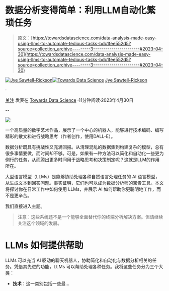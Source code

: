 # 数据分析变得简单：利用LLM自动化繁琐任务

> 原文：[https://towardsdatascience.com/data-analysis-made-easy-using-llms-to-automate-tedious-tasks-bdc1fee552d5?source=collection_archive---------3-----------------------#2023-04-30](https://towardsdatascience.com/data-analysis-made-easy-using-llms-to-automate-tedious-tasks-bdc1fee552d5?source=collection_archive---------3-----------------------#2023-04-30)

[](https://jyesr.medium.com/?source=post_page-----bdc1fee552d5--------------------------------)[![Jye Sawtell-Rickson](../Images/e16c2b5020d24331812a4f35e9bd7890.png)](https://jyesr.medium.com/?source=post_page-----bdc1fee552d5--------------------------------)[](https://towardsdatascience.com/?source=post_page-----bdc1fee552d5--------------------------------)[![Towards Data Science](../Images/a6ff2676ffcc0c7aad8aaf1d79379785.png)](https://towardsdatascience.com/?source=post_page-----bdc1fee552d5--------------------------------) [Jye Sawtell-Rickson](https://jyesr.medium.com/?source=post_page-----bdc1fee552d5--------------------------------)

·

[关注](https://medium.com/m/signin?actionUrl=https%3A%2F%2Fmedium.com%2F_%2Fsubscribe%2Fuser%2F74d976cb1305&operation=register&redirect=https%3A%2F%2Ftowardsdatascience.com%2Fdata-analysis-made-easy-using-llms-to-automate-tedious-tasks-bdc1fee552d5&user=Jye+Sawtell-Rickson&userId=74d976cb1305&source=post_page-74d976cb1305----bdc1fee552d5---------------------post_header-----------) 发表在 [Towards Data Science](https://towardsdatascience.com/?source=post_page-----bdc1fee552d5--------------------------------) ·11分钟阅读·2023年4月30日[](https://medium.com/m/signin?actionUrl=https%3A%2F%2Fmedium.com%2F_%2Fvote%2Ftowards-data-science%2Fbdc1fee552d5&operation=register&redirect=https%3A%2F%2Ftowardsdatascience.com%2Fdata-analysis-made-easy-using-llms-to-automate-tedious-tasks-bdc1fee552d5&user=Jye+Sawtell-Rickson&userId=74d976cb1305&source=-----bdc1fee552d5---------------------clap_footer-----------)

--

[](https://medium.com/m/signin?actionUrl=https%3A%2F%2Fmedium.com%2F_%2Fbookmark%2Fp%2Fbdc1fee552d5&operation=register&redirect=https%3A%2F%2Ftowardsdatascience.com%2Fdata-analysis-made-easy-using-llms-to-automate-tedious-tasks-bdc1fee552d5&source=-----bdc1fee552d5---------------------bookmark_footer-----------)![](../Images/3c6e28b33221bddd25fd9746c1000438.png)

一个高质量的数字艺术作品，展示了一个中心的机器人，能够进行技术编码、编写精彩的散文和进行战略思考（作者创作，使用DALL-E）。

数据分析既具有挑战性又充满回报。从清理混乱的数据集到构建复杂的模型，总有很多事情要做，而时间却不够。可是，如果有一种方法可以简化和自动化一些更为例行的任务，从而腾出更多时间用于战略思考和决策制定呢？这就是LLM的作用所在。

大型语言模型（LLMs）是能够协助处理各种自然语言处理任务的 AI 语言模型，从生成文本到回答问题。事实证明，它们也可以成为数据分析师的宝贵工具。本文将探讨你在日常工作中如何使用 LLMs，并展示 AI 如何帮助你更聪明地工作，而不是更辛苦。

我们直接进入主题。

> 注意：这些系统还不是一个能够全面替代你的终端分析解决方案。但请继续关注这个领域的发展。

# LLMs 如何提供帮助

LLMs 可以充当 AI 驱动的聊天机器人，协助简化和自动化与数据分析相关的任务。凭借其先进的功能，LLMs 可以帮助处理各种任务。我将这些任务分为三个大类：

+   **技术**：这一类别包括一些最...
